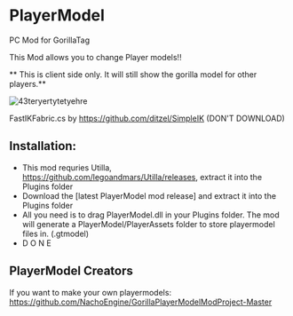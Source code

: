 # PlayerModel

PC Mod for GorillaTag

This Mod allows you to change Player models!!

** This is client side only. It will still show the gorilla model for other players.**

![43teryertytetyehre](https://user-images.githubusercontent.com/65086429/172032297-e52cb4e3-c77b-4225-b3be-569fbfb03a2a.png)

FastIKFabric.cs by https://github.com/ditzel/SimpleIK (DON'T DOWNLOAD)

## Installation:

- This mod requries Utilla, https://github.com/legoandmars/Utilla/releases, extract it into the Plugins folder
- Download the [latest PlayerModel mod release] and extract it into the Plugins folder
- All you need is to drag PlayerModel.dll in your Plugins folder. The mod will generate a PlayerModel/PlayerAssets folder to store playermodel files in. (.gtmodel)
- D O N E

[latest release of this mod]: https://github.com/NachoEngine/PlayerModelMod/releases

## PlayerModel Creators 

If you want to make your own playermodels:
https://github.com/NachoEngine/GorillaPlayerModelModProject-Master
